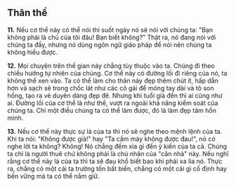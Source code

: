 ## Thân thể 

**11.** Nếu cơ thể này có thể nói thì suốt ngày nó sẽ nói với chúng ta: "Bạn không phải là chủ của tôi đâu! Bạn biết không?" Thật ra, nó đang nói với chúng ta đấy, nhưng nó dùng ngôn ngữ giáo pháp để nói nên chúng ta không hiểu được.

**12.** Mọi chuyện trên thế gian này chẳng tùy thuộc vào ta. Chúng đi theo chiều hướng tự nhiên của chúng. Cơ thể này có đường lối đi riêng của nó, ta không thể xen vào. Ta có thể làm cho thân này đẹp thêm chút ít, hấp dẫn hơn và sạch sẽ trong chốc lát như các cô gái để móng tay dài và tô son hồng, tạo ra vẻ duyên dáng đẹp đẽ. Nhưng khi tuổi già đến thì ai cũng như ai. Đường lối của cơ thể là như thế, vượt ra ngoài khả năng kiểm soát của chúng ta. Chỉ một điều chúng ta có thể làm được, đó là làm đẹp tâm hồn mình.

**13.** Nếu cơ thể này thực sự là của ta thì nó sẽ nghe theo mệnh lệnh của ta. Khi ta nói: "Không được già!" hay "Ta cấm mày không được đau!", nó có nghe lời ta không? Không! Nó chẳng đếm xỉa gì đến ý kiến của ta cả. Chúng ta chỉ là người thuê chứ không phải là chủ nhân của "căn nhà" này. Nếu nghĩ rằng cơ thể này là của ta thì ta sẽ đau khổ biết bao khi phải xa lìa nó. Thực ra, chẳng có một cái ta trường tồn bất biến, chẳng có một cái gì cố định hay bền vững mà ta có thể nắm giữ.